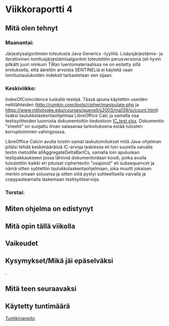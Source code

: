 # Viikkoraportti 4

## Mitä olen tehnyt

### Maanantai:

Järjestysalgoritmien toteutusta Java Generics -tyylillä. Lisäysjärjestämis- ja iteratiivinen lomitusjärjestämisalgoritmi toteutettiin perusversiona (eli hyvin pitkälti juuri niinkuin TiRan luentomateriaalissa ne on esitetty sillä erotuksella, että ääretön arvoista SENTINELiä ei käytetä vaan lomitustaulukoiden indeksit tarkastetaan sen sijaan.

### Keskiviikko:

IndexOfCoincidence luokalle testejä. Tässä apuna käytettiin useiden nettilähteiden (http://rumkin.com/tools/cipher/manipulate.php ja https://www.mtholyoke.edu/courses/quenell/s2003/ma139/js/count.html) lisäksi taulukkolaskentaohjelmaa LibreOffice Calc ja samalla osa testisyötteiden luonnista dokumentoitiin tiedostoon [IC_test.xlsx](https://github.com/Jsos17/Classic-crypto/blob/master/documentation/IC_test.xlsx). Dokumentin "sheetit" on suojattu ilman salasanaa tarkoituksena estää tulosten korruptoiminen vahingosssa.

LibreOffice Calcin avulla toistin samat laskutoimitukset mitä Java-ohjelman pitäisi tehdä keskimääräisiä IC-arvoja laskiessa eli loin suurella vaivalla testin metodille allAggregateDeltaBarICs, samalla loin apuluokan testipakkaukseen jossa lähinnä dokumentoidaan koodi, jonka avulla tulostettiin kaikki eri pituiset ciphertextin "osajonot" eli subsequencet ja nämä sitten syötettiin taulukkolaskentaohjelmaan, joka muutti jokaisen merkin omaan soluunsa ja sitten siitä pystyi suhteellisella vaivalla ja copypasteamalla laskemaan testisyötearvoja.
 
 ### Torstai:
 

## Miten ohjelma on edistynyt


## Mitä opin tällä viikolla



## Vaikeudet


## Kysymykset/Mikä jäi epäselväksi

.

## Mitä teen seuraavaksi


## Käytetty tuntimäärä


[Tuntikirjanpito](https://github.com/Jsos17/Classic-crypto/blob/master/documentation/tuntikirjanpito.md)
